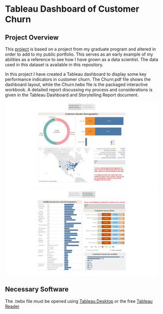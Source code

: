 # Tableau Dashboard of Customer Churn

## Project Overview

This [project](https://public.tableau.com/views/TelecommunicationsChurnDashboard/CustomerStory?:language=en-US&:display_count=n&:origin=viz_share_link) is based on a project from my graduate program and altered in order to add to my public portfolio.  This serves as an early example of my abilities as a reference to see how I have grown as a data scientist.  The data used in this dataset is available in this repository. 

In this project I have created a Tableau dashboard to display some key performance indicators in customer churn.  The Churn.pdf file shows the dashboard layout, while the Churn.twbx file is the packaged interactive workbook.  A detailed report discussing my process and considerations is given in the Tableau Dashboard and Storytelling Report document.

![alt text](https://github.com/koukel/churn_tableau/blob/main/Churn1.jpg)
![alt text](https://github.com/koukel/churn_tableau/blob/main/Churn2.jpg)


## Necessary Software

The .twbx file must be opened using [Tableau Desktop](https://www.tableau.com/trial/download-tableau?utm_campaign_id=2017049&utm_campaign=Prospecting-CORE-ALL-ALL-ALL-ALL&utm_medium=Paid+Search&utm_source=Google+Search&utm_language=EN&utm_country=DACH&kw=tableau%20desktop%20download&adgroup=CTX-Brand-Download-EN-E&adused=532018312469&matchtype=e&placement=&gclsrc=aw.ds&gclid=Cj0KCQjw5oiMBhDtARIsAJi0qk38YdR-wxIFTpbU30epaErLzkj9fjNfh9yUXQvPAz8gjW0pE9SuyeAaAu59EALw_wcB)  or the free [Tableau Reader](https://www.tableau.com/products/reader) 
